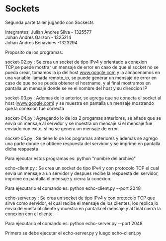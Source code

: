 # Sockets
Segunda parte taller jugando con Sockects

Integrantes: 
Julian Andres Silva - 1325577 <br>
Johan Andres Garzon - 1325214 <br>
Johan Andres Benavides -1323294 <br>

Proposito de los programas:

socket-02.py : Se crea un socket de tipo IPv4 y orientado a conexion TCP,se puede mostrar un mensaje de error en caso de que el socket no se pueda crear,  tomamos la ip del host www.google.com y la almacenamos en una variable llamada remote_ip, se puede generar un mensaje de error en caso de que no se pueda obtener el hostname, y al final mostramos en pantalla un mensaje donde se ve el nombre del host y su direccion IP

socket-03.py : Ademas de lo anterior, se agrega que se conecta el socket al host (www.google.com) y se muestra en pantalla un mensaje mostrando que la conexion fue correcta

socket-04.py : Agregando lo de los 2 progamas anteriores, se añade que se envia un mensaje al servidor y se muestra un mensaje si el mensaje fue enviado con exito, si no se genera un mensaje de error.

socket-05.py : Se tiene lo de los pogramas anteriores y ademas se agrego una parte donde se obtiene respuesta del servidor y se imprime en pantalla dicha respuesta

Para ejecutar estos programas es: python "nombre del archivo"


echo-client.py : Se crea un socket de tipo IPv4 y con protocolo TCP el cual envia un mensaje a un servidor y despues recibe la respuesta del servidor, imprime en pantalla el mensaje y cierra la conexion.

Para ejecutarlo el comando es: python echo-client.py --port 2048


echo-server.py : Se crea un socket de tipo IPv4 y con protocolo TCP que sirve como servidor, el cual recibe el mensaje de los clientes, los replica,lo envia de vuelta al cliente y muestra en pantalla el mensaje y al final cierra la conexion con el cliente.

Para ejecutarlo el comando es: python echo-server.py --port 2048 

Primero se debe ejecutar el echo-server.py y luego echo-client.py
